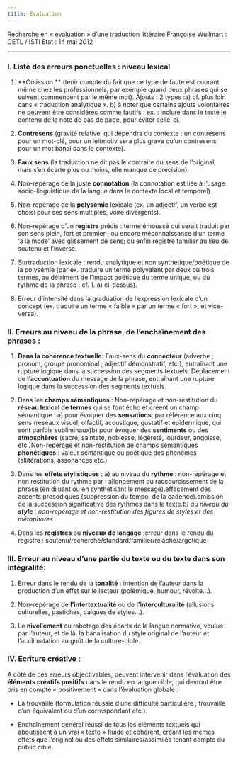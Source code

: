 ```yaml
---
title: Évaluation
---
```


Recherche en « évaluation » d’une traduction littéraire
Françoise Wuilmart : CETL / ISTI
Etat : 14 mai 2012
_____________________________________________________


### I. Liste des erreurs ponctuelles : niveau lexical






  1. **Omission ** (tenir compte du fait que ce type de faute est courant même chez les professionnels, par exemple quand deux phrases qui se suivent commencent par le même mot). Ajouts : 2 types :a) cf. plus loin dans « traduction analytique ».
b) à noter que certains ajouts volontaires ne peuvent être considérés comme fautifs : ex. : inclure dans le texte le contenu de la note de bas de page, pour éviter celle-ci.


  2. **Contresens** (gravité relative  qui dépendra du contexte : un contresens pour un mot-clé, pour un leitmotiv sera plus grave qu’un contresens pour un mot banal dans le contexte).


  3. **Faux sens** (la traduction ne dit pas le contraire du sens de l’original, mais s’en écarte plus ou moins, elle manque de précision).


  4. Non-repérage de la juste **connotation** (la connotation est liée à l’usage socio-linguistique de la langue dans le contexte local et temporel).


  5. Non-repérage de la **polysémie** lexicale (ex. un adjectif, un verbe est choisi pour ses sens multiples, voire divergents).


  6. Non-repérage d’un **registre** précis : terme émoussé qui serait traduit par son sens plein, fort et premier ; ou encore méconnaissance d’un terme ‘à la mode’ avec glissement de sens; ou enfin registre familier au lieu de soutenu et l’inverse.


  7. Surtraduction lexicale : rendu analytique et non synthétique/poétique de la polysémie (par ex. traduire un terme polyvalent par deux ou trois termes, au détriment de l’impact poétique du terme unique, ou du rythme de la phrase : cf. 1. a) ci-dessus).


  8. Erreur d’intensité dans la graduation de l’expression lexicale d’un concept (ex. traduire un terme « faible » par un terme « fort », et vice-versa).




### II. Erreurs au niveau de la phrase, de l’enchaînement des phrases :






  1. **Dans la cohérence textuelle:**
Faux-sens du **connecteur** (adverbe ; pronom, groupe pronominal ; adjectif démonstratif, etc.), entraînant une rupture logique dans la succession des segments textuels.
Déplacement de **l’accentuation** du message de la phrase, entraînant une rupture logique dans la succession des segments textuels.


  2. Dans les **champs sémantiques** :
Non-repérage et non-restitution du **réseau lexical de termes** qui se font écho et créent un champ sémantique :
a) pour évoquer des **sensations**, par référence aux cinq sens (réseaux visuel, olfactif, acoustique, gustatif et épidermique, qui sont parfois subliminaux)b) pour évoquer des **sentiments** ou des **atmosphères** (sacré, sainteté, noblesse, légèreté, lourdeur, angoisse, etc.)Non-repérage et non-restitution de champs sémantiques **phonétiques** : valeur sémantique ou poétique des phonèmes (allitérations, assonances etc.)


  3. Dans les **effets stylistiques** :
a) au niveau du **rythme** :
non-repérage et non restitution du rythme par :
allongement ou raccourcissement de la phrase (en diluant ou en synthétisant le message).effacement des accents prosodiques (suppression du tempo, de la cadence).omission de la succession significative des rythmes dans le texte._b) au niveau du **style** : non-repérage et non-restitution des figures de styles et des métaphores._


  4. Dans les **registres** ou **niveaux de langage** :erreur dans le rendu du registre : soutenu/recherché/standard/familier/relâché/argotique




### III. Erreur au niveau d’une partie du texte ou du texte dans son intégralité:






  1. Erreur dans le rendu de la **tonalité** : intention de l’auteur dans la production d’un effet sur le lecteur (polémique, humour, révolte...).


  2. Non-repérage de **l’intertextualité** ou de **l’interculturalité** (allusions culturelles, pastiches, calques de styles...).


  3. Le **nivellement** ou rabotage des écarts de la langue normative, voulus par l’auteur, et de là, la banalisation du style original de l’auteur et l’acclimatation au goût de la culture-cible.




### IV. Ecriture créative :


A côté de ces erreurs objectivables, peuvent intervenir dans l’évaluation des **éléments créatifs positifs** dans le rendu en langue cible, qui devront être pris en compte « positivement » dans l’évaluation globale :




  * La trouvaille (formulation réussie d’une difficulté particulière ; trouvaille d’un équivalent ou d’un correspondant etc.).


  * Enchaînement général réussi de tous les éléments textuels qui aboutissent à un vrai « texte » fluide et cohérent, créant les mêmes effets que l’original ou des effets similaires/assimilés tenant compte du public ciblé.
